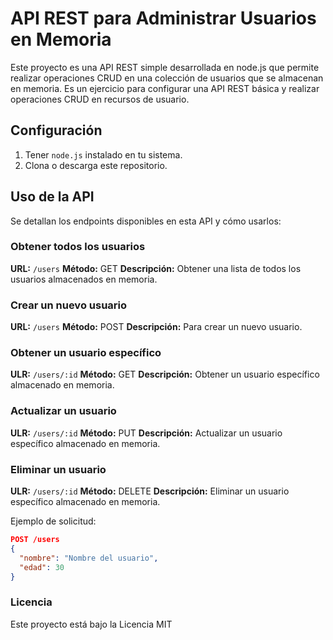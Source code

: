 # API REST para Administrar Usuarios en Memoria

Este proyecto es una API REST simple desarrollada en node.js que permite realizar operaciones CRUD en una colección de usuarios que se almacenan en memoria. Es un ejercicio para configurar una API REST básica y realizar operaciones CRUD en recursos de usuario.

## Configuración

1. Tener `node.js` instalado en tu sistema.
2. Clona o descarga este repositorio.

## Uso de la API

Se detallan los endpoints disponibles en esta API y cómo usarlos:

### Obtener todos los usuarios

**URL:** `/users`
**Método:** GET
**Descripción:** Obtener una lista de todos los usuarios almacenados en memoria.

### Crear un nuevo usuario

**URL:** `/users`
**Método:** POST
**Descripción:** Para crear un nuevo usuario.

### Obtener un usuario específico

**ULR:** `/users/:id`
**Método:** GET
**Descripción:** Obtener un usuario específico almacenado en memoria.

### Actualizar un usuario

**ULR:** `/users/:id`
**Método:** PUT
**Descripción:** Actualizar un usuario específico almacenado en memoria.

### Eliminar un usuario

**ULR:** `/users/:id`
**Método:** DELETE
**Descripción:** Eliminar un usuario específico almacenado en memoria.

Ejemplo de solicitud:
```json
POST /users
{
  "nombre": "Nombre del usuario",
  "edad": 30
}
```

### Licencia
Este proyecto está bajo la Licencia MIT
